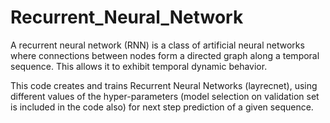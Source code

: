 # Recurrent_Neural_Network
A recurrent neural network (RNN) is a class of artificial neural networks where connections between nodes form a directed graph along a temporal sequence. This allows it to exhibit temporal dynamic behavior.

This code creates and trains Recurrent Neural Networks (layrecnet), using different values of the hyper-parameters (model selection on validation set is included in the code also) for next step prediction of a given sequence. 
